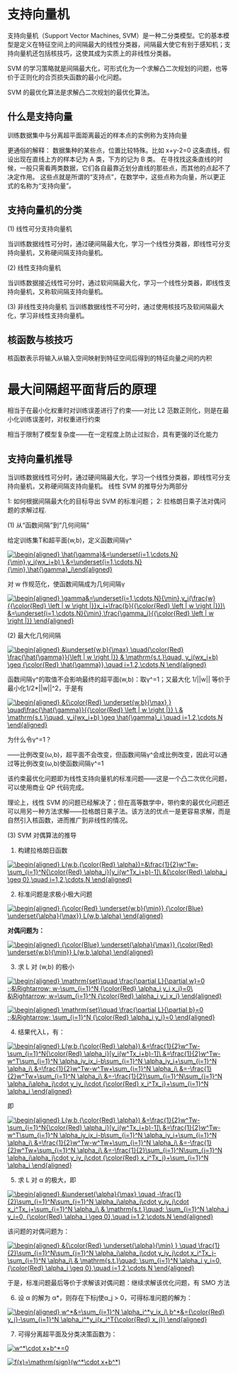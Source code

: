# 支持向量机
支持向量机（Support Vector Machines, SVM）是一种二分类模型。它的基本模型是定义在特征空间上的间隔最大的线性分类器，间隔最大使它有别于感知机；支持向量机还包括核技巧，这使其成为实质上的非线性分类器。

SVM 的学习策略就是间隔最大化，可形式化为一个求解凸二次规划的问题，也等价于正则化的合页损失函数的最小化问题。

SVM 的最优化算法是求解凸二次规划的最优化算法。

## 什么是支持向量

训练数据集中与分离超平面距离最近的样本点的实例称为支持向量

更通俗的解释：
数据集种的某些点，位置比较特殊。比如 x+y-2=0 这条直线，假设出现在直线上方的样本记为 A 类，下方的记为 B 类。
在寻找找这条直线的时候，一般只需看两类数据，它们各自最靠近划分直线的那些点，而其他的点起不了决定作用。
这些点就是所谓的“支持点”，在数学中，这些点称为向量，所以更正式的名称为“支持向量”。


## 支持向量机的分类
(1) 线性可分支持向量机

当训练数据线性可分时，通过硬间隔最大化，学习一个线性分类器，即线性可分支持向量机，又称硬间隔支持向量机。

(2) 线性支持向量机

当训练数据接近线性可分时，通过软间隔最大化，学习一个线性分类器，即线性支持向量机，又称软间隔支持向量机。

(3) 非线性支持向量机
当训练数据线性不可分时，通过使用核技巧及软间隔最大化，学习非线性支持向量机。

## 核函数与核技巧

核函数表示将输入从输入空间映射到特征空间后得到的特征向量之间的内积

# 最大间隔超平面背后的原理
相当于在最小化权重时对训练误差进行了约束——对比 L2 范数正则化，则是在最小化训练误差时，对权重进行约束

相当于限制了模型复杂度——在一定程度上防止过拟合，具有更强的泛化能力

## 支持向量机推导

当训练数据线性可分时，通过硬间隔最大化，学习一个线性分类器，即线性可分支持向量机，又称硬间隔支持向量机。
线性 SVM 的推导分为两部分

1: 如何根据间隔最大化的目标导出 SVM 的标准问题；
2: 拉格朗日乘子法对偶问题的求解过程.


(1) 从“函数间隔”到“几何间隔”

给定训练集T和超平面(w,b)，定义函数间隔γ^

<a href="http://www.codecogs.com/eqnedit.php?latex=\begin{aligned}&space;\hat{\gamma}&=\underset{i=1,\cdots,N}{\min},y_i(wx_i&plus;b)&space;\&space;&=\underset{i=1,\cdots,N}{\min},\hat{\gamma}_i\end{aligned}" target="_blank"><img src="http://latex.codecogs.com/gif.latex?\begin{aligned}&space;\hat{\gamma}&=\underset{i=1,\cdots,N}{\min},y_i(wx_i&plus;b)&space;\&space;&=\underset{i=1,\cdots,N}{\min},\hat{\gamma}_i\end{aligned}" title="\begin{aligned} \hat{\gamma}&=\underset{i=1,\cdots,N}{\min},y_i(wx_i+b) \ &=\underset{i=1,\cdots,N}{\min},\hat{\gamma}_i\end{aligned}" /></a>


对 w 作规范化，使函数间隔成为几何间隔γ

<a href="http://www.codecogs.com/eqnedit.php?latex=\begin{aligned}&space;\gamma&=\underset{i=1,\cdots,N}{\min},y_i(\frac{w}{{\color{Red}&space;\left&space;|&space;w&space;\right&space;|}}x_i&plus;\frac{b}{{\color{Red}&space;\left&space;|&space;w&space;\right&space;|}})\&space;&=\underset{i=1,\cdots,N}{\min},\frac{\gamma_i}{{\color{Red}&space;\left&space;|&space;w&space;\right&space;|}}&space;\end{aligned}" target="_blank"><img src="http://latex.codecogs.com/gif.latex?\begin{aligned}&space;\gamma&=\underset{i=1,\cdots,N}{\min},y_i(\frac{w}{{\color{Red}&space;\left&space;|&space;w&space;\right&space;|}}x_i&plus;\frac{b}{{\color{Red}&space;\left&space;|&space;w&space;\right&space;|}})\&space;&=\underset{i=1,\cdots,N}{\min},\frac{\gamma_i}{{\color{Red}&space;\left&space;|&space;w&space;\right&space;|}}&space;\end{aligned}" title="\begin{aligned} \gamma&=\underset{i=1,\cdots,N}{\min},y_i(\frac{w}{{\color{Red} \left | w \right |}}x_i+\frac{b}{{\color{Red} \left | w \right |}})\ &=\underset{i=1,\cdots,N}{\min},\frac{\gamma_i}{{\color{Red} \left | w \right |}} \end{aligned}" /></a>

(2) 最大化几何间隔

<a href="http://www.codecogs.com/eqnedit.php?latex=\begin{aligned}&space;&\underset{w,b}{\max}&space;\quad{\color{Red}&space;\frac{\hat{\gamma}}{\left&space;|&space;w&space;\right&space;|}}&space;&&space;\mathrm{s.t.}\quad,&space;y_i(wx_i&plus;b)&space;\geq&space;{\color{Red}&space;\hat{\gamma}},\quad&space;i=1,2,\cdots,N&space;\end{aligned}" target="_blank"><img src="http://latex.codecogs.com/gif.latex?\begin{aligned}&space;&\underset{w,b}{\max}&space;\quad{\color{Red}&space;\frac{\hat{\gamma}}{\left&space;|&space;w&space;\right&space;|}}&space;&&space;\mathrm{s.t.}\quad,&space;y_i(wx_i&plus;b)&space;\geq&space;{\color{Red}&space;\hat{\gamma}},\quad&space;i=1,2,\cdots,N&space;\end{aligned}" title="\begin{aligned} &\underset{w,b}{\max} \quad{\color{Red} \frac{\hat{\gamma}}{\left | w \right |}} & \mathrm{s.t.}\quad, y_i(wx_i+b) \geq {\color{Red} \hat{\gamma}},\quad i=1,2,\cdots,N \end{aligned}" /></a>

函数间隔γ^的取值不会影响最终的超平面(w,b)：取γ^=1；又最大化 1/||w|| 等价于最小化1/2*||w||^2，于是有

<a href="http://www.codecogs.com/eqnedit.php?latex=\begin{aligned}&space;&{\color{Red}&space;\underset{w,b}{\max}&space;}&space;\quad\frac{\hat{\gamma}}{{\color{Red}&space;\left&space;|&space;w&space;\right&space;|}}&space;\&space;&&space;\mathrm{s.t.}\quad,&space;y_i(wx_i&plus;b)&space;\geq&space;\hat{\gamma}_i,\quad&space;i=1,2,\cdots,N&space;\end{aligned}" target="_blank"><img src="http://latex.codecogs.com/gif.latex?\begin{aligned}&space;&{\color{Red}&space;\underset{w,b}{\max}&space;}&space;\quad\frac{\hat{\gamma}}{{\color{Red}&space;\left&space;|&space;w&space;\right&space;|}}&space;\&space;&&space;\mathrm{s.t.}\quad,&space;y_i(wx_i&plus;b)&space;\geq&space;\hat{\gamma}_i,\quad&space;i=1,2,\cdots,N&space;\end{aligned}" title="\begin{aligned} &{\color{Red} \underset{w,b}{\max} } \quad\frac{\hat{\gamma}}{{\color{Red} \left | w \right |}} \ & \mathrm{s.t.}\quad, y_i(wx_i+b) \geq \hat{\gamma}_i,\quad i=1,2,\cdots,N \end{aligned}" /></a>


为什么令γ^=1？

——比例改变(ω,b)，超平面不会改变，但函数间隔γ^会成比例改变，因此可以通过等比例改变(ω,b)使函数间隔γ^=1


该约束最优化问题即为线性支持向量机的标准问题——这是一个凸二次优化问题，可以使用商业 QP 代码完成。

理论上，线性 SVM 的问题已经解决了；但在高等数学中，带约束的最优化问题还可以用另一种方法求解——拉格朗日乘子法。该方法的优点一是更容易求解，而是自然引入核函数，进而推广到非线性的情况。

(3) SVM 对偶算法的推导
1. 构建拉格朗日函数

<a href="http://www.codecogs.com/eqnedit.php?latex=\begin{aligned}&space;L(w,b,{\color{Red}&space;\alpha})=&\frac{1}{2}w^Tw-\sum_{i=1}^N{\color{Red}&space;\alpha_i}[y_i(w^Tx_i&plus;b)-1]\&space;&{\color{Red}&space;\alpha_i&space;\geq&space;0},\quad&space;i=1,2,\cdots,N&space;\end{aligned}" target="_blank"><img src="http://latex.codecogs.com/gif.latex?\begin{aligned}&space;L(w,b,{\color{Red}&space;\alpha})=&\frac{1}{2}w^Tw-\sum_{i=1}^N{\color{Red}&space;\alpha_i}[y_i(w^Tx_i&plus;b)-1]\&space;&{\color{Red}&space;\alpha_i&space;\geq&space;0},\quad&space;i=1,2,\cdots,N&space;\end{aligned}" title="\begin{aligned} L(w,b,{\color{Red} \alpha})=&\frac{1}{2}w^Tw-\sum_{i=1}^N{\color{Red} \alpha_i}[y_i(w^Tx_i+b)-1]\ &{\color{Red} \alpha_i \geq 0},\quad i=1,2,\cdots,N \end{aligned}" /></a>

2. 标准问题是求极小极大问题

<a href="http://www.codecogs.com/eqnedit.php?latex=\begin{aligned}&space;{\color{Red}&space;\underset{w,b}{\min}}&space;{\color{Blue}&space;\underset{\alpha}{\max}}&space;L(w,b,\alpha)&space;\end{aligned}" target="_blank"><img src="http://latex.codecogs.com/gif.latex?\begin{aligned}&space;{\color{Red}&space;\underset{w,b}{\min}}&space;{\color{Blue}&space;\underset{\alpha}{\max}}&space;L(w,b,\alpha)&space;\end{aligned}" title="\begin{aligned} {\color{Red} \underset{w,b}{\min}} {\color{Blue} \underset{\alpha}{\max}} L(w,b,\alpha) \end{aligned}" /></a>

**对偶问题为：**

<a href="http://www.codecogs.com/eqnedit.php?latex=\begin{aligned}&space;{\color{Blue}&space;\underset{\alpha}{\max}}&space;{\color{Red}&space;\underset{w,b}{\min}}&space;L(w,b,\alpha)&space;\end{aligned}" target="_blank"><img src="http://latex.codecogs.com/gif.latex?\begin{aligned}&space;{\color{Blue}&space;\underset{\alpha}{\max}}&space;{\color{Red}&space;\underset{w,b}{\min}}&space;L(w,b,\alpha)&space;\end{aligned}" title="\begin{aligned} {\color{Blue} \underset{\alpha}{\max}} {\color{Red} \underset{w,b}{\min}} L(w,b,\alpha) \end{aligned}" /></a>

3. 求 L 对 (w,b) 的极小

<a href="http://www.codecogs.com/eqnedit.php?latex=\begin{aligned}&space;\mathrm{set}\quad&space;\frac{\partial&space;L}{\partial&space;w}=0&space;;;&\Rightarrow;&space;w-\sum_{i=1}^N&space;{\color{Red}&space;\alpha_i&space;y_i&space;x_i}=0\&space;&\Rightarrow;&space;w=\sum_{i=1}^N&space;{\color{Red}&space;\alpha_i&space;y_i&space;x_i}&space;\end{aligned}" target="_blank"><img src="http://latex.codecogs.com/gif.latex?\begin{aligned}&space;\mathrm{set}\quad&space;\frac{\partial&space;L}{\partial&space;w}=0&space;;;&\Rightarrow;&space;w-\sum_{i=1}^N&space;{\color{Red}&space;\alpha_i&space;y_i&space;x_i}=0\&space;&\Rightarrow;&space;w=\sum_{i=1}^N&space;{\color{Red}&space;\alpha_i&space;y_i&space;x_i}&space;\end{aligned}" title="\begin{aligned} \mathrm{set}\quad \frac{\partial L}{\partial w}=0 ;;&\Rightarrow; w-\sum_{i=1}^N {\color{Red} \alpha_i y_i x_i}=0\ &\Rightarrow; w=\sum_{i=1}^N {\color{Red} \alpha_i y_i x_i} \end{aligned}" /></a>


<a href="http://www.codecogs.com/eqnedit.php?latex=\begin{aligned}&space;\mathrm{set}\quad&space;\frac{\partial&space;L}{\partial&space;b}=0&space;;;&\Rightarrow;&space;\sum_{i=1}^N&space;{\color{Red}&space;\alpha_i&space;y_i}=0&space;\end{aligned}" target="_blank"><img src="http://latex.codecogs.com/gif.latex?\begin{aligned}&space;\mathrm{set}\quad&space;\frac{\partial&space;L}{\partial&space;b}=0&space;;;&\Rightarrow;&space;\sum_{i=1}^N&space;{\color{Red}&space;\alpha_i&space;y_i}=0&space;\end{aligned}" title="\begin{aligned} \mathrm{set}\quad \frac{\partial L}{\partial b}=0 ;;&\Rightarrow; \sum_{i=1}^N {\color{Red} \alpha_i y_i}=0 \end{aligned}" /></a>

4. 结果代入L，有：

<a href="http://www.codecogs.com/eqnedit.php?latex=\inline&space;\begin{aligned}&space;L(w,b,{\color{Red}&space;\alpha})&space;&=\frac{1}{2}w^Tw-\sum_{i=1}^N{\color{Red}&space;\alpha_i}[y_i(w^Tx_i&plus;b)-1]\&space;&=\frac{1}{2}w^Tw-w^T\sum_{i=1}^N&space;\alpha_iy_ix_i-b\sum_{i=1}^N&space;\alpha_iy_i&plus;\sum_{i=1}^N&space;\alpha_i\&space;&=\frac{1}{2}w^Tw-w^Tw&plus;\sum_{i=1}^N&space;\alpha_i\&space;&=-\frac{1}{2}w^Tw&plus;\sum_{i=1}^N&space;\alpha_i\&space;&=-\frac{1}{2}\sum_{i=1}^N\sum_{j=1}^N&space;\alpha_i\alpha_j\cdot&space;y_iy_j\cdot&space;{\color{Red}&space;x_i^Tx_j}&plus;\sum_{i=1}^N&space;\alpha_i&space;\end{aligned}" target="_blank"><img src="http://latex.codecogs.com/gif.latex?\inline&space;\begin{aligned}&space;L(w,b,{\color{Red}&space;\alpha})&space;&=\frac{1}{2}w^Tw-\sum_{i=1}^N{\color{Red}&space;\alpha_i}[y_i(w^Tx_i&plus;b)-1]\&space;&=\frac{1}{2}w^Tw-w^T\sum_{i=1}^N&space;\alpha_iy_ix_i-b\sum_{i=1}^N&space;\alpha_iy_i&plus;\sum_{i=1}^N&space;\alpha_i\&space;&=\frac{1}{2}w^Tw-w^Tw&plus;\sum_{i=1}^N&space;\alpha_i\&space;&=-\frac{1}{2}w^Tw&plus;\sum_{i=1}^N&space;\alpha_i\&space;&=-\frac{1}{2}\sum_{i=1}^N\sum_{j=1}^N&space;\alpha_i\alpha_j\cdot&space;y_iy_j\cdot&space;{\color{Red}&space;x_i^Tx_j}&plus;\sum_{i=1}^N&space;\alpha_i&space;\end{aligned}" title="\begin{aligned} L(w,b,{\color{Red} \alpha}) &=\frac{1}{2}w^Tw-\sum_{i=1}^N{\color{Red} \alpha_i}[y_i(w^Tx_i+b)-1]\ &=\frac{1}{2}w^Tw-w^T\sum_{i=1}^N \alpha_iy_ix_i-b\sum_{i=1}^N \alpha_iy_i+\sum_{i=1}^N \alpha_i\ &=\frac{1}{2}w^Tw-w^Tw+\sum_{i=1}^N \alpha_i\ &=-\frac{1}{2}w^Tw+\sum_{i=1}^N \alpha_i\ &=-\frac{1}{2}\sum_{i=1}^N\sum_{j=1}^N \alpha_i\alpha_j\cdot y_iy_j\cdot {\color{Red} x_i^Tx_j}+\sum_{i=1}^N \alpha_i \end{aligned}" /></a>

即

<a href="http://www.codecogs.com/eqnedit.php?latex=\inline&space;\begin{aligned}&space;L(w,b,{\color{Red}&space;\alpha})&space;&=\frac{1}{2}w^Tw-\sum_{i=1}^N{\color{Red}&space;\alpha_i}[y_i(w^Tx_i&plus;b)-1]\&space;&=\frac{1}{2}w^Tw-w^T\sum_{i=1}^N&space;\alpha_iy_ix_i-b\sum_{i=1}^N&space;\alpha_iy_i&plus;\sum_{i=1}^N&space;\alpha_i\&space;&=\frac{1}{2}w^Tw-w^Tw&plus;\sum_{i=1}^N&space;\alpha_i\&space;&=-\frac{1}{2}w^Tw&plus;\sum_{i=1}^N&space;\alpha_i\&space;&=-\frac{1}{2}\sum_{i=1}^N\sum_{j=1}^N&space;\alpha_i\alpha_j\cdot&space;y_iy_j\cdot&space;{\color{Red}&space;x_i^Tx_j}&plus;\sum_{i=1}^N&space;\alpha_i&space;\end{aligned}" target="_blank"><img src="http://latex.codecogs.com/gif.latex?\inline&space;\begin{aligned}&space;L(w,b,{\color{Red}&space;\alpha})&space;&=\frac{1}{2}w^Tw-\sum_{i=1}^N{\color{Red}&space;\alpha_i}[y_i(w^Tx_i&plus;b)-1]\&space;&=\frac{1}{2}w^Tw-w^T\sum_{i=1}^N&space;\alpha_iy_ix_i-b\sum_{i=1}^N&space;\alpha_iy_i&plus;\sum_{i=1}^N&space;\alpha_i\&space;&=\frac{1}{2}w^Tw-w^Tw&plus;\sum_{i=1}^N&space;\alpha_i\&space;&=-\frac{1}{2}w^Tw&plus;\sum_{i=1}^N&space;\alpha_i\&space;&=-\frac{1}{2}\sum_{i=1}^N\sum_{j=1}^N&space;\alpha_i\alpha_j\cdot&space;y_iy_j\cdot&space;{\color{Red}&space;x_i^Tx_j}&plus;\sum_{i=1}^N&space;\alpha_i&space;\end{aligned}" title="\begin{aligned} L(w,b,{\color{Red} \alpha}) &=\frac{1}{2}w^Tw-\sum_{i=1}^N{\color{Red} \alpha_i}[y_i(w^Tx_i+b)-1]\ &=\frac{1}{2}w^Tw-w^T\sum_{i=1}^N \alpha_iy_ix_i-b\sum_{i=1}^N \alpha_iy_i+\sum_{i=1}^N \alpha_i\ &=\frac{1}{2}w^Tw-w^Tw+\sum_{i=1}^N \alpha_i\ &=-\frac{1}{2}w^Tw+\sum_{i=1}^N \alpha_i\ &=-\frac{1}{2}\sum_{i=1}^N\sum_{j=1}^N \alpha_i\alpha_j\cdot y_iy_j\cdot {\color{Red} x_i^Tx_j}+\sum_{i=1}^N \alpha_i \end{aligned}" /></a>

5. 求 L 对 α 的极大，即

<a href="http://www.codecogs.com/eqnedit.php?latex=\begin{aligned}&space;&\underset{\alpha}{\max}&space;\quad&space;-\frac{1}{2}\sum_{i=1}^N\sum_{j=1}^N&space;\alpha_i\alpha_j\cdot&space;y_iy_j\cdot&space;x_i^Tx_j&plus;\sum_{i=1}^N&space;\alpha_i\&space;&&space;\mathrm{s.t.}\quad;&space;\sum_{i=1}^N&space;\alpha_i&space;y_i=0,&space;{\color{Red}&space;\alpha_i&space;\geq&space;0},\quad&space;i=1,2,\cdots,N&space;\end{aligned}" target="_blank"><img src="http://latex.codecogs.com/gif.latex?\begin{aligned}&space;&\underset{\alpha}{\max}&space;\quad&space;-\frac{1}{2}\sum_{i=1}^N\sum_{j=1}^N&space;\alpha_i\alpha_j\cdot&space;y_iy_j\cdot&space;x_i^Tx_j&plus;\sum_{i=1}^N&space;\alpha_i\&space;&&space;\mathrm{s.t.}\quad;&space;\sum_{i=1}^N&space;\alpha_i&space;y_i=0,&space;{\color{Red}&space;\alpha_i&space;\geq&space;0},\quad&space;i=1,2,\cdots,N&space;\end{aligned}" title="\begin{aligned} &\underset{\alpha}{\max} \quad -\frac{1}{2}\sum_{i=1}^N\sum_{j=1}^N \alpha_i\alpha_j\cdot y_iy_j\cdot x_i^Tx_j+\sum_{i=1}^N \alpha_i\ & \mathrm{s.t.}\quad; \sum_{i=1}^N \alpha_i y_i=0, {\color{Red} \alpha_i \geq 0},\quad i=1,2,\cdots,N \end{aligned}" /></a>

该问题的对偶问题为：

<a href="http://www.codecogs.com/eqnedit.php?latex=\inline&space;\dpi{120}&space;\begin{aligned}&space;&{\color{Red}&space;\underset{\alpha}{\min}&space;}&space;\quad&space;\frac{1}{2}\sum_{i=1}^N\sum_{j=1}^N&space;\alpha_i\alpha_j\cdot&space;y_iy_j\cdot&space;x_i^Tx_j-\sum_{i=1}^N&space;\alpha_i\&space;&&space;\mathrm{s.t.}\quad;&space;\sum_{i=1}^N&space;\alpha_i&space;y_i=0,&space;{\color{Red}&space;\alpha_i&space;\geq&space;0},\quad&space;i=1,2,\cdots,N&space;\end{aligned}" target="_blank"><img src="http://latex.codecogs.com/gif.latex?\inline&space;\dpi{120}&space;\begin{aligned}&space;&{\color{Red}&space;\underset{\alpha}{\min}&space;}&space;\quad&space;\frac{1}{2}\sum_{i=1}^N\sum_{j=1}^N&space;\alpha_i\alpha_j\cdot&space;y_iy_j\cdot&space;x_i^Tx_j-\sum_{i=1}^N&space;\alpha_i\&space;&&space;\mathrm{s.t.}\quad;&space;\sum_{i=1}^N&space;\alpha_i&space;y_i=0,&space;{\color{Red}&space;\alpha_i&space;\geq&space;0},\quad&space;i=1,2,\cdots,N&space;\end{aligned}" title="\begin{aligned} &{\color{Red} \underset{\alpha}{\min} } \quad \frac{1}{2}\sum_{i=1}^N\sum_{j=1}^N \alpha_i\alpha_j\cdot y_iy_j\cdot x_i^Tx_j-\sum_{i=1}^N \alpha_i\ & \mathrm{s.t.}\quad; \sum_{i=1}^N \alpha_i y_i=0, {\color{Red} \alpha_i \geq 0},\quad i=1,2,\cdots,N \end{aligned}" /></a>

于是，标准问题最后等价于求解该对偶问题：继续求解该优化问题，有 SMO 方法

6. 设 α 的解为 α*，则存在下标j使α_j > 0，可得标准问题的解为：

<a href="http://www.codecogs.com/eqnedit.php?latex=\inline&space;\dpi{120}&space;\begin{aligned}&space;w^*&=\sum_{i=1}^N&space;\alpha_i^*y_ix_i\&space;b^*&={\color{Red}&space;y_j}-\sum_{i=1}^N&space;\alpha_i^*y_i(x_i^T{\color{Red}&space;x_j})&space;\end{aligned}" target="_blank"><img src="http://latex.codecogs.com/gif.latex?\inline&space;\dpi{120}&space;\begin{aligned}&space;w^*&=\sum_{i=1}^N&space;\alpha_i^*y_ix_i\&space;b^*&={\color{Red}&space;y_j}-\sum_{i=1}^N&space;\alpha_i^*y_i(x_i^T{\color{Red}&space;x_j})&space;\end{aligned}" title="\begin{aligned} w^*&=\sum_{i=1}^N \alpha_i^*y_ix_i\ b^*&={\color{Red} y_j}-\sum_{i=1}^N \alpha_i^*y_i(x_i^T{\color{Red} x_j}) \end{aligned}" /></a>


7. 可得分离超平面及分类决策函数为：

<a href="http://www.codecogs.com/eqnedit.php?latex=\inline&space;w^*\cdot&space;x&plus;b^*=0" target="_blank"><img src="http://latex.codecogs.com/gif.latex?\inline&space;w^*\cdot&space;x&plus;b^*=0" title="w^*\cdot x+b^*=0" /></a>

<a href="http://www.codecogs.com/eqnedit.php?latex=\inline&space;\dpi{120}&space;f(x)=\mathrm{sign}(w^*\cdot&space;x&plus;b^*)" target="_blank"><img src="http://latex.codecogs.com/gif.latex?\inline&space;\dpi{120}&space;f(x)=\mathrm{sign}(w^*\cdot&space;x&plus;b^*)" title="f(x)=\mathrm{sign}(w^*\cdot x+b^*)" /></a>





